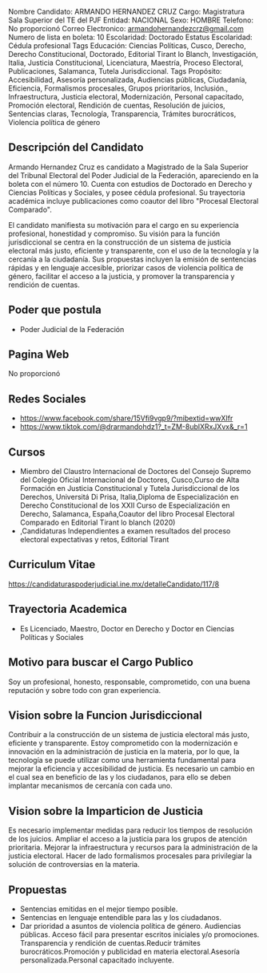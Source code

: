 Nombre Candidato: ARMANDO HERNANDEZ CRUZ
Cargo: Magistratura Sala Superior del TE del PJF
Entidad: NACIONAL
Sexo: HOMBRE
Telefono: No proporcionó
Correo Electronico: armandohernandezcrz@gmail.com
Numero de lista en boleta: 10
Escolaridad: Doctorado
Estatus Escolaridad: Cédula profesional
Tags Educación: Ciencias Políticas, Cusco, Derecho, Derecho Constitucional, Doctorado, Editorial Tirant lo Blanch, Investigación, Italia, Justicia Constitucional, Licenciatura, Maestría, Proceso Electoral, Publicaciones, Salamanca, Tutela Jurisdiccional.
Tags Propósito: Accesibilidad, Asesoría personalizada, Audiencias públicas, Ciudadanía, Eficiencia, Formalismos procesales, Grupos prioritarios, Inclusión., Infraestructura, Justicia electoral, Modernización, Personal capacitado, Promoción electoral, Rendición de cuentas, Resolución de juicios, Sentencias claras, Tecnología, Transparencia, Trámites burocráticos, Violencia política de género


## Descripción del Candidato 

Armando Hernandez Cruz es candidato a Magistrado de la Sala Superior del Tribunal Electoral del Poder Judicial de la Federación, apareciendo en la boleta con el número 10. Cuenta con estudios de Doctorado en Derecho y Ciencias Políticas y Sociales, y posee cédula profesional. Su trayectoria académica incluye publicaciones como coautor del libro "Procesal Electoral Comparado".

El candidato manifiesta su motivación para el cargo en su experiencia profesional, honestidad y compromiso. Su visión para la función jurisdiccional se centra en la construcción de un sistema de justicia electoral más justo, eficiente y transparente, con el uso de la tecnología y la cercanía a la ciudadanía. Sus propuestas incluyen la emisión de sentencias rápidas y en lenguaje accesible, priorizar casos de violencia política de género, facilitar el acceso a la justicia, y promover la transparencia y rendición de cuentas.


## Poder que postula

- Poder Judicial de la Federación


## Pagina Web

No proporcionó


## Redes Sociales

- https://www.facebook.com/share/15Vfi9vgp9/?mibextid=wwXIfr
- https://www.tiktok.com/@drarmandohdz1?_t=ZM-8ublXRxJXvx&_r=1


## Cursos

- Miembro del Claustro Internacional de Doctores del Consejo Supremo del Colegio Oficial Internacional de Doctores, Cusco,Curso de Alta Formación en Justicia Constitucional y Tutela Jurisdiccional de los Derechos, Universitá Di Prisa, Italia,Diploma de Especialización en Derecho Constitucional de los XXII Curso de Especialización en Derecho, Salamanca, España,Coautor del libro  Procesal Electoral Comparado en  Editorial Tirant lo blanch (2020)
- ,Candidaturas Independientes a examen resultados del proceso electoral  expectativas y retos, Editorial Tirant


## Curriculum Vitae

https://candidaturaspoderjudicial.ine.mx/detalleCandidato/117/8


## Trayectoria Academica

- Es Licenciado, Maestro, Doctor en Derecho y Doctor en Ciencias Políticas y Sociales


## Motivo para buscar el Cargo Publico

Soy un profesional, honesto, responsable, comprometido, con una buena reputación y sobre todo con gran experiencia.


## Vision sobre la Funcion Jurisdiccional

Contribuir a la construcción de un sistema de justicia electoral más justo, eficiente y transparente. Estoy comprometido con la modernización e innovación en la administración de justicia en la materia, por lo que, la tecnología se puede utilizar como una herramienta fundamental para mejorar la eficiencia y accesibilidad de justicia. Es necesario un cambio en el cual sea en beneficio de las y los ciudadanos, para ello se deben implantar mecanismos de cercanía con cada uno.


## Vision sobre la Imparticion de Justicia

Es necesario implementar medidas para reducir los tiempos de resolución de los juicios. Ampliar el acceso a la justicia para los grupos de atención prioritaria. Mejorar la infraestructura y recursos para la administración de la justicia electoral. Hacer de lado formalismos procesales para privilegiar la solución de controversias en la materia.


## Propuestas

- Sentencias emitidas en el mejor tiempo posible.
- Sentencias en lenguaje entendible para las y los ciudadanos.
- Dar prioridad a asuntos de violencia política de género. Audiencias públicas. Acceso fácil para presentar escritos iniciales y/o promociones. Transparencia y rendición de cuentas.Reducir trámites burocráticos.Promoción y publicidad en materia electoral.Asesoría personalizada.Personal capacitado incluyente.

